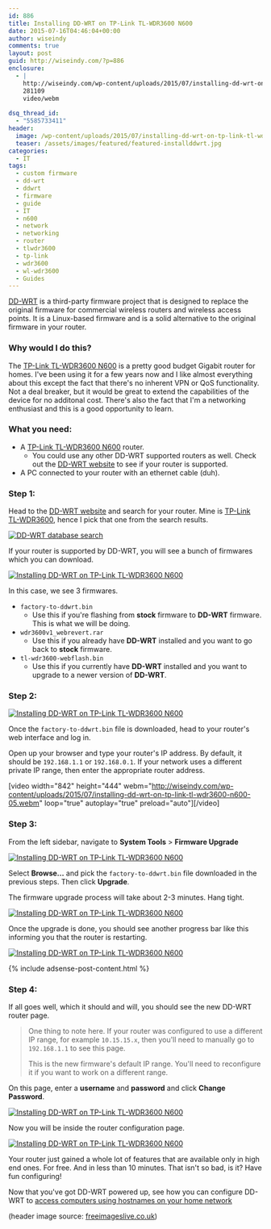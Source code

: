 ```yaml
---
id: 886
title: Installing DD-WRT on TP-Link TL-WDR3600 N600
date: 2015-07-16T04:46:04+00:00
author: wiseindy
comments: true
layout: post
guid: http://wiseindy.com/?p=886
enclosure:
  - |
    http://wiseindy.com/wp-content/uploads/2015/07/installing-dd-wrt-on-tp-link-tl-wdr3600-n600-05.webm
    281109
    video/webm
    
dsq_thread_id:
  - "5585733411"
header:
  image: /wp-content/uploads/2015/07/installing-dd-wrt-on-tp-link-tl-wdr3600-n600-header.jpg
  teaser: /assets/images/featured/featured-installddwrt.jpg
categories:
  - IT
tags:
  - custom firmware
  - dd-wrt
  - ddwrt
  - firmware
  - guide
  - IT
  - n600
  - network
  - networking
  - router
  - tlwdr3600
  - tp-link
  - wdr3600
  - wl-wdr3600
  - Guides
---
```

<a target="_blank" href="https://en.wikipedia.org/wiki/DD-WRT" target="_blank">DD-WRT</a> is a third-party firmware project that is designed to replace the original firmware for commercial wireless routers and wireless access points. It is a Linux-based firmware and is a solid alternative to the original firmware in your router.

<!--more-->
<h3>Why would I do this?</h3>
The <a target="_blank" href="http://www.tp-link.com/en/products/details/cat-9_TL-WDR3600.html" target="_blank">TP-Link TL-WDR3600 N600</a> is a pretty good budget Gigabit router for homes. I've been using it for a few years now and I like almost everything about this except the fact that there's no inherent VPN or QoS functionality. Not a deal breaker, but it would be great to extend the capabilities of the device for no additonal cost. There's also the fact that I'm a networking enthusiast and this is a good opportunity to learn.
<h3>What you need:</h3>
<ul>
	<li>A <a target="_blank" href="http://www.tp-link.com/en/products/details/cat-9_TL-WDR3600.html" target="_blank">TP-Link TL-WDR3600 N600</a> router.
<ul>
	<li>You could use any other DD-WRT supported routers as well. Check out the <a target="_blank" href="http://www.dd-wrt.com/site/support/router-database" target="_blank">DD-WRT website</a> to see if your router is supported.</li>
</ul>
</li>
	<li>A PC connected to your router with an ethernet cable (duh).</li>
</ul>
<h3>Step 1:</h3>
Head to the <a target="_blank" href="http://www.dd-wrt.com/site/support/router-database" target="_blank">DD-WRT website</a> and search for your router. Mine is <a target="_blank" href="http://www.tp-link.com/en/products/details/cat-9_TL-WDR3600.html" target="_blank">TP-Link TL-WDR3600</a>, hence I pick that one from the search results.

<a target="_blank" href="http://wiseindy.com/wp-content/uploads/2015/07/installing-dd-wrt-on-tp-link-tl-wdr3600-n600-01.png"><img class="alignnone size-full wp-image-887" src="http://wiseindy.com/wp-content/uploads/2015/07/installing-dd-wrt-on-tp-link-tl-wdr3600-n600-01.png" alt="DD-WRT database search" /></a>

If your router is supported by DD-WRT, you will see a bunch of firmwares which you can download.

<a target="_blank" href="http://wiseindy.com/wp-content/uploads/2015/07/installing-dd-wrt-on-tp-link-tl-wdr3600-n600-02.png"><img class="alignnone wp-image-889 size-full" src="http://wiseindy.com/wp-content/uploads/2015/07/installing-dd-wrt-on-tp-link-tl-wdr3600-n600-02.png" alt="Installing DD-WRT on TP-Link TL-WDR3600 N600" /></a>

In this case, we see 3 firmwares.
<ul>
	<li><code>factory-to-ddwrt.bin</code>
<ul>
	<li>Use this if you're flashing from <strong>stock</strong> firmware to <strong>DD-WRT</strong> firmware. This is what we will be doing.</li>
</ul>
</li>
	<li><code>wdr3600v1_webrevert.rar</code>
<ul>
	<li>Use this if you already have <strong>DD-WRT</strong> installed and you want to go back to <strong>stock</strong> firmware.</li>
</ul>
</li>
	<li><code>tl-wdr3600-webflash.bin</code>
<ul>
	<li>Use this if you currently have <strong>DD-WRT</strong> installed and you want to upgrade to a newer version of <strong>DD-WRT</strong>.</li>
</ul>
</li>
</ul>
<h3>Step 2:</h3>
<a target="_blank" href="http://wiseindy.com/wp-content/uploads/2015/07/installing-dd-wrt-on-tp-link-tl-wdr3600-n600-003.png"><img class="alignnone size-full wp-image-895" src="http://wiseindy.com/wp-content/uploads/2015/07/installing-dd-wrt-on-tp-link-tl-wdr3600-n600-003.png" alt="Installing DD-WRT on TP-Link TL-WDR3600 N600" /></a>

Once the <code>factory-to-ddwrt.bin</code> file is downloaded, head to your router's web interface and log in.

Open up your browser and type your router's IP address. By default, it should be <code>192.168.1.1</code> or <code>192.168.0.1</code>. If your network uses a different private IP range, then enter the appropriate router address.

[video width="842" height="444" webm="http://wiseindy.com/wp-content/uploads/2015/07/installing-dd-wrt-on-tp-link-tl-wdr3600-n600-05.webm" loop="true" autoplay="true" preload="auto"][/video]
<h3>Step 3:</h3>
From the left sidebar, navigate to <strong>System Tools</strong> &gt; <strong>Firmware Upgrade</strong>

<a target="_blank" href="http://wiseindy.com/wp-content/uploads/2015/07/installing-dd-wrt-on-tp-link-tl-wdr3600-n600-08.png"><img class="alignnone size-full wp-image-904" src="http://wiseindy.com/wp-content/uploads/2015/07/installing-dd-wrt-on-tp-link-tl-wdr3600-n600-08.png" alt="Installing DD-WRT on TP-Link TL-WDR3600 N600" /></a>

Select <strong>Browse...</strong> and pick the <code>factory-to-ddwrt.bin</code> file downloaded in the previous steps. Then click <strong>Upgrade</strong>.

The firmware upgrade process will take about 2-3 minutes. Hang tight.

<a target="_blank" href="http://wiseindy.com/wp-content/uploads/2015/07/installing-dd-wrt-on-tp-link-tl-wdr3600-n600-09.png"><img class="alignnone size-full wp-image-905" src="http://wiseindy.com/wp-content/uploads/2015/07/installing-dd-wrt-on-tp-link-tl-wdr3600-n600-09.png" alt="Installing DD-WRT on TP-Link TL-WDR3600 N600" /></a>

Once the upgrade is done, you should see another progress bar like this informing you that the router is restarting.

<a target="_blank" href="http://wiseindy.com/wp-content/uploads/2015/07/installing-dd-wrt-on-tp-link-tl-wdr3600-n600-10.png"><img class="alignnone size-full wp-image-906" src="http://wiseindy.com/wp-content/uploads/2015/07/installing-dd-wrt-on-tp-link-tl-wdr3600-n600-10.png" alt="Installing DD-WRT on TP-Link TL-WDR3600 N600" /></a>

<div class="row">
  <div class="col-12">
    {% include adsense-post-content.html %}
  </div>
</div>

<h3>Step 4:</h3>
If all goes well, which it should and will, you should see the new DD-WRT router page.
<blockquote>One thing to note here. If your router was configured to use a different IP range, for example <code>10.15.15.x</code>, then you'll need to manually go to <code>192.168.1.1</code> to see this page.

This is the new firmware's default IP range. You'll need to reconfigure it if you want to work on a different range.</blockquote>
On this page, enter a <strong>username</strong> and <strong>password</strong> and click <strong>Change Password</strong>.

<a target="_blank" href="http://wiseindy.com/wp-content/uploads/2015/07/installing-dd-wrt-on-tp-link-tl-wdr3600-n600-11.png"><img class="alignnone size-full wp-image-907" src="http://wiseindy.com/wp-content/uploads/2015/07/installing-dd-wrt-on-tp-link-tl-wdr3600-n600-11.png" alt="Installing DD-WRT on TP-Link TL-WDR3600 N600" /></a>

Now you will be inside the router configuration page.

<a target="_blank" href="http://wiseindy.com/wp-content/uploads/2015/07/installing-dd-wrt-on-tp-link-tl-wdr3600-n600-12.png"><img class="alignnone size-full wp-image-909" src="http://wiseindy.com/wp-content/uploads/2015/07/installing-dd-wrt-on-tp-link-tl-wdr3600-n600-12.png" alt="Installing DD-WRT on TP-Link TL-WDR3600 N600" /></a>

Your router just gained a whole lot of features that are available only in high end ones. For free. And in less than 10 minutes. That isn't so bad, is it? Have fun configuring!

Now that you've got DD-WRT powered up, see how you can configure DD-WRT to <a target="_blank" href="http://wiseindy.com/it/how-to-access-your-pcs-using-dns-names-with-dd-wrt/" target="_blank">access computers using hostnames on your home network</a>

(header image source: <a target="_blank" href="http://www.freeimageslive.co.uk/image/view/3929/_original" target="_blank">freeimageslive.co.uk</a>)

